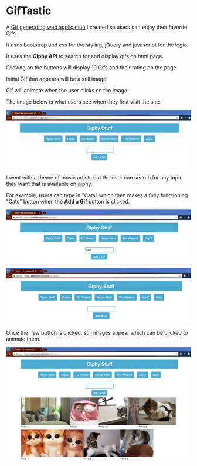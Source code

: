# GifTastic

A [Gif generating web application](https://saadmecci.github.io/GifTastic/) I created so users can enjoy their favorite Gifs.

It uses bootstrap and css for the styling, jQuery and javascript for the logic.

It uses the **Giphy API** to search for and display gifs on html page.

Clicking on the buttons will display 10 Gifs and their rating on the page.

Initial Gif that appears will be a still image. 

Gif will animate when the user clicks on the image.

The image below is what users see when they first visit the site:

<img src="assets/images/gifIndex.png" alt="Main Gif page">

I went with a theme of music artists but the user can search for any topic they want that is available on giphy.

For example, users can type in "Cats" which then makes a fully functioning "Cats" button when the **Add a Gif** button is clicked.

<img src="assets/images/userSearch.png" alt="Cat in search box">

<img src="assets/images/userButton.png" alt="Cat button">

Once the new button is clicked, still images appear which can be clicked to animate them.

<img src="assets/images/userResults.png" alt="Cat gifs">